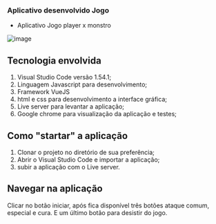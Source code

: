 ### Aplicativo desenvolvido Jogo

- Aplicativo Jogo player x monstro

![image](https://user-images.githubusercontent.com/67280323/118026550-46f58200-b337-11eb-9c6e-ff18b850c3a0.png)



## Tecnologia envolvida

1. Visual Studio Code versão 1.54.1;
1. Linguagem Javascript para desenvolvimento;
1. Framework VueJS
1. html e css para desenvolvimento a interface gráfica;
1. Live server para levantar a aplicação;
1. Google chrome para visualização da aplicação e testes;



## Como "startar" a aplicação
1. Clonar o projeto no diretório de sua preferência;
1. Abrir o Visual Studio Code e importar a aplicação;
1. subir a aplicação com o Live server.

## Navegar na aplicação

Clicar no botão iniciar, após fica disponível três botões ataque comum, especial e cura. E um último botão para desistir do jogo.

